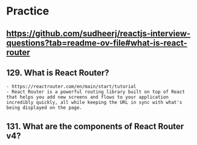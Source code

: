 # Practice

## <https://github.com/sudheerj/reactjs-interview-questions?tab=readme-ov-file#what-is-react-router>

## 129. What is React Router?

    - https://reactrouter.com/en/main/start/tutorial
    - React Router is a powerful routing library built on top of React that helps you add new screens and flows to your application incredibly quickly, all while keeping the URL in sync with what's being displayed on the page.

## 131. What are the <Router> components of React Router v4?
